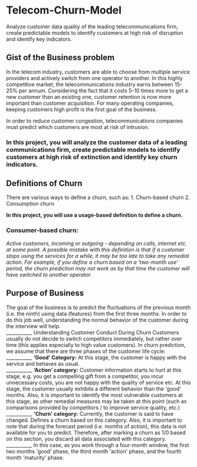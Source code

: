 <h1> Telecom-Churn-Model </h1>
Analyze customer data quality of the leading telecommunications firm, create predictable models to identify customers at high risk of disruption and identify key indicators.
<h2> Gist of the Business problem </h2>
In the telecom industry, customers are able to choose from multiple service providers and actively switch from one operator to another. In this highly competitive market, the telecommunications industry earns between 15-25% per annum. Considering the fact that it costs 5-10 times more to get a new customer than an existing one, customer retention is now more important than customer acquisition.
For many operating companies, keeping customers high profit is the first goal of the business.

In order to reduce customer congestion, telecommunications companies must predict which customers are most at risk of intrusion.
<h3> In this project, you will analyze the customer data of a leading communications firm, create predictable models to identify customers at high risk of extinction and identify key churn indicators. </h3>
<h2> Definitions of Churn </h2>
There are various ways to define a churn, such as: 1. Churn-based churn 2. Consumption churn

<b> In this project, you will use a usage-based definition to define a churn. </b>
<h3> Consumer-based churn: </h3> 
<i> Active customers, incoming or outgoing - depending on calls, internet etc. at some point. A possible mistake with this definition is that if a customer stops using the services for a while, it may be too late to take any remedial action. For example, if you define a churn based on a 'two-month use' period, the churn prediction may not work as by that time the customer will have switched to another operator.</i>
<h2> Purpose of Business </h2>
The goal of the business is to predict the fluctuations of the previous month (i.e. the ninth) using data (features) from the first three months. In order to do this job well, understanding the normal behavior of the customer during the interview will help.
<br>___________
Understanding Customer Conduct During Churn Customers usually do not decide to switch competitors immediately, but rather over time (this applies especially to high value customers). In churn prediction, we assume that there are three phases of the customer life cycle:
<br>___________
<b>‘Good’ Category:</b> At this stage, the customer is happy with the service and behaves as usual.
<br>___________
<b>‘Action’ category:</b> Customer information starts to hurt at this stage, e.g. you get a compelling gift from a competitor, you incur unnecessary costs, you are not happy with the quality of service etc. At this stage, the customer usually exhibits a different behavior than the 'good' months. Also, it is important to identify the most vulnerable customers at this stage, as other remedial measures may be taken at this point (such as comparisons provided by competitors / to improve service quality, etc.)
<br>___________
<b>'Churn' category:</b> Currently, the customer is said to have changed. Defines a churn based on this category. Also, it is important to note that during the forecast period (i.e. months of action), this data is not available for you to predict. Therefore, after marking a churn as 1/0 based on this section, you discard all data associated with this category.
<br>___________
In this case, as you work through a four-month window, the first two months 'good' phase, the third month 'action' phase, and the fourth month 'maturity' phase.
